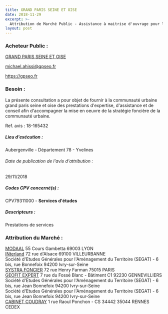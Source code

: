 ```yaml
---
title: GRAND PARIS SEINE ET OISE
date: 2018-11-29
excerpt: >-
  Attribution de Marché Public - Assistance à maitrise d'ouvrage pour la mise en oeuvre de la stratégie foncière de la communauté urbaine grand paris seine et oise
layout: post
---
```


### Acheteur Public : 
<a href="/acheteur-32/siren-200059889"> GRAND PARIS SEINE ET OISE</a><br/>



michael.ahissi@gpseo.fr


https://gpseo.fr
### Besoin :

La présente consultation a pour objet de fournir à la communauté urbaine grand paris seine et oise des prestations d'expertise, d'assistance et de conseil afin d'accompagner la mise en oeuvre de la stratégie foncière de la communauté urbaine.

Ref. avis : 18-165432


##### Lieu d'exécution :

Aubergenville - Département 78 - Yvelines

###### Date de publication de l'avis d'attribution : 
29/11/2018

##### Codes CPV concerné(s) :
CPV79311000 - **Services d'études** <br/>

##### Descripteurs :
Prestations de services <br/>

### Attribution du Marché :
<a href="/entreprise-269/siren-801238338"> MODAAL</a>    55 Cours Gambetta 69003 LYON <br/>
<a href="/entreprise-263/siren-477829261"> INterland</a>    72 rue d'Alsace 69100 VILLEURBANNE <br/>
Société d'Etudes Générales pour l'Aménagement du Territoire (SEGAT) - 6 bis, rue Bonnefoix 94200 Ivry-sur-Seine <br/>
<a href="/entreprise-257/siren-380465971"> SYSTRA FONCIER</a>    72 rue Henry Farman 75015 PARIS <br/>
<a href="/entreprise-268/siren-785936592"> GEOFIT EXPERT</a>    7 rue du Fossé Blanc - Bâtiment C1 92230 GENNEVILLIERS <br/>
Société d'Etudes Générales pour l'Aménagement du Territoire (SEGAT) - 6 bis, rue Jean Bonnefoix 94200 Ivry-sur-Seine <br/>
Société d'Etudes Générales pour l'Aménagement du Territoire (SEGAT) - 6 bis, rue Jean Bonnefoix 94200 Ivry-sur-Seine <br/>
<a href="/entreprise-260/siren-422218339"> CABINET COUDRAY</a>    1 rue Raoul Ponchon - CS 34442 35044 RENNES CEDEX <br/>
